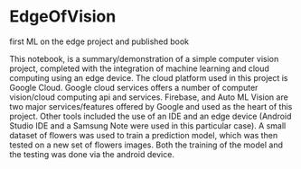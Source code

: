 # EdgeOfVision
first ML on the edge project and published book

This notebook, is a summary/demonstration of a simple computer vision project, 
completed with the integration of machine learning and cloud computing using an edge device. 
The cloud platform used in this project is Google Cloud. Google cloud services offers a number 
of computer vision/cloud computing api and services. Firebase, and Auto ML Vision are 
two major services/features offered by Google and used as the heart of this project. 
Other tools included the use of an IDE and an edge device (Android Studio IDE and a Samsung Note 
were used in this particular case). A small dataset of flowers was used to train a prediction model, 
which was then tested on a new set of flowers images. 
Both the training of the model and the testing was done via the android device.
